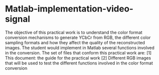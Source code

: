 # Matlab-implementation-video-signal
The objective of this practical work is to understand the color format conversion mechanisms to generate
YCbCr from RGB, the different color sampling formats and how they affect the quality of the
reconstructed images. The student would implement in Matlab several functions involved in the
conversion.
The set of files that conform this practical work are:
[1] This document: the guide for the practical work
[2] Different RGB images that will be used to test the different functions involved in the color format
conversion
